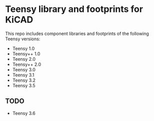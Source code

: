 Teensy library and footprints for KiCAD
=======================================

This repo includes component libraries and footprints of the following Teensy versions:

  - Teensy 1.0
  - Teensy++ 1.0
  - Teensy 2.0
  - Teensy++ 2.0
  - Teensy 3.0
  - Teensy 3.1
  - Teensy 3.2
  - Teensy 3.5

TODO
----

  - Teensy 3.6
